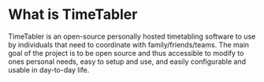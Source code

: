 # What is TimeTabler
TimeTabler is an open-source personally hosted timetabling software to use by individuals that need to coordinate with family/friends/teams. The main goal of the project is to be open source and thus accessible to modify to ones personal needs, easy to setup and use, and easily configurable and usable in day-to-day life.
